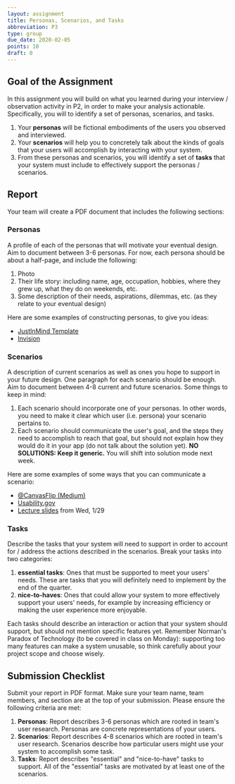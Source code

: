 ```yaml
---
layout: assignment
title: Personas, Scenarios, and Tasks
abbreviation: P3
type: group
due_date: 2020-02-05
points: 10
draft: 0
---
```



## Goal of the Assignment
In this assignment you will build on what you learned during your interview / observation activity in P2, in order to make your analysis actionable. Specifically, you will to identify a set of personas, scenarios, and tasks. 
1. Your **personas** will be fictional embodiments of the users you observed and interviewed.
2. Your **scenarios** will help you to concretely talk about the kinds of goals that your users will accomplish by interacting with your system.
3. From these personas and scenarios, you will identify a set of **tasks** that your system must include to effectively support the personas / scenarios.


## Report
Your team will create a PDF document that includes the following sections:

### Personas
A profile of each of the personas that will motivate your eventual design. Aim to document between 3-6 personas. For now, each persona should be about a half-page, and include the following:
1. Photo
2. Their life story: including name, age, occupation, hobbies, where they grew up, what they do on weekends, etc.
3. Some description of their needs, aspirations, dilemmas, etc. (as they relate to your eventual design)

Here are some examples of constructing personas, to give you ideas:
* [JustInMind Template](https://www.justinmind.com/blog/user-persona-templates/)
* [Invision](https://www.invisionapp.com/inside-design/user-persona-template/)

### Scenarios
A description of current scenarios as well as ones you hope to support in your future design. One paragraph for each scenario should be enough. Aim to document between 4-8 current and future scenarios. Some things to keep in mind:
1. Each scenario should incorporate one of your personas. In other words, you need to make it clear which user (i.e. persona) your scenario pertains to.
2. Each scenario should communicate the user's goal, and the steps they need to accomplish to reach that goal, but should not explain how they would do it in your app (do not talk about the solution yet). **NO SOLUTIONS: Keep it generic.** You will shift into solution mode next week.

Here are some examples of some ways that you can communicate a scenario:
* [@CanvasFlip (Medium)](https://medium.com/@CanvasFlip/creating-task-scenarios-that-improves-usability-test-results-eece56959d19)
* [Usability.gov](https://www.usability.gov/how-to-and-tools/methods/scenarios.html)
* [Lecture slides](https://docs.google.com/presentation/d/1gDsLo1klkSLfvMFakwy4MCp1iCdsr2jCXrQnMx0UUJ8/edit?usp=sharing) from Wed, 1/29


### Tasks
Describe the tasks that your system will need to support in order to account for / address the actions described in the scenarios. Break your tasks into two categories: 
1. **essential tasks**: Ones that must be supported to meet your users' needs. These are tasks that you will definitely need to implement by the end of the quarter. 
2. **nice-to-haves**: Ones that could allow your system to more effectively support your users' needs, for example by increasing efficiency or making the user experience more enjoyable.

Each tasks should describe an interaction or action that your system should support, but should not mention specific features yet. Remember Norman's Paradox of Technology (to be covered in class on Monday): supporting too many features can make a system unusable, so think carefully about your project scope and choose wisely.


## Submission Checklist
Submit your report in PDF format. Make sure your team name, team members, and section are at the top of your submission. Please ensure the following criteria are met:
1. **Personas**: Report describes 3-6 personas which are rooted in team's user research. Personas are concrete representations of your users.
2. **Scenarios**: Report describes 4-8 scenarios which are rooted in team's user research. Scenarios describe how particular users might use your system to accomplish some task.
3. **Tasks**: Report describes "essential" and "nice-to-have" tasks to support. All of the "essential" tasks are motivated by at least one of the scenarios.

